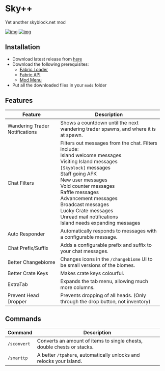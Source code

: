 # Sky++

Yet another skyblock.net mod

[![img](https://img.shields.io/github/release/anotherpillow/SkyPlusPlus.svg)](https://github.com/AnotherPillow/SkyPlusPlus/releases/)
[![img](https://img.shields.io/github/downloads/anotherpillow/SkyPlusPlus/total.svg)](https://github.com/AnotherPillow/SkyPlusPlus/releases/)

## Installation

- Download latest release from [here](https://github.com/AnotherPillow/SkyPlusPlus/releases)
- Download the following prerequisites:
  - [Fabric Loader](https://fabricmc.net/use/)
  - [Fabric API](https://www.curseforge.com/minecraft/mc-mods/fabric-api)
  - [Mod Menu](https://www.curseforge.com/minecraft/mc-mods/modmenu)
- Put all the downloaded files in your `mods` folder

## Features

| Feature                        | Description                                                                                                                                                                                                                                                                                                                                                       |
|--------------------------------|-------------------------------------------------------------------------------------------------------------------------------------------------------------------------------------------------------------------------------------------------------------------------------------------------------------------------------------------------------------------|
| Wandering Trader Notifications | Shows a countdown until the next wandering trader spawns, and where it is at spawn.                                                                                                                                                                                                                                                                               |
| Chat Filters                   | Filters out messages from the chat. Filters include: <br> Island welcome messages<br>Visiting Island messages <br>`[Skyblock]` messages<br>Staff going AFK<br>New user messages<br>Void counter messages<br>Raffle messages<br>Advancement messages<br>Broadcast messages<br>Lucky Crate messages<br>Unread mail notifications<br>Island needs expanding messages |
| Auto Responder                 | Automatically responds to messages with a configurable message.                                                                                                                                                                                                                                                                                                   ||
| Chat Prefix/Suffix             | Adds a configurable prefix and suffix to your chat messages.                                                                                                                                                                                                                                                                                                      |
| Better Changebiome             | Changes icons in the `/changebiome` UI to be small versions of the biomes.                                                                                                                                                                                                                                                                                        |
| Better Crate Keys              | Makes crate keys colourful.                                                                                                                                                                                                                                                                                                                                       |
| ExtraTab                       | Expands the tab menu, allowing much more columns.                                                                                                                                                                                                                                                                                                                 |
| Prevent Head Dropper           | Prevents dropping of all heads. (Only through the drop button, not inventory)                                                                                                                                                                                                                                                                                     |

## Commands

| Command | Description |
| --- | --- |
| `/sconvert` | Converts an amount of items to single chests, double chests or stacks. |
| `/smarttp` | A better `/tpahere`, automatically unlocks and relocks your island. |
